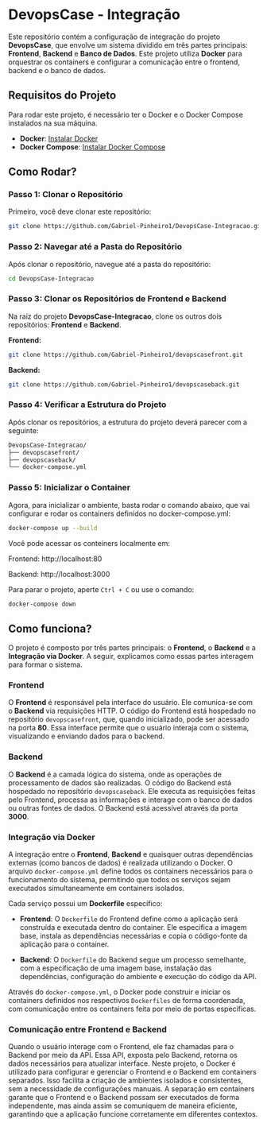# DevopsCase - Integração

Este repositório contém a configuração de integração do projeto **DevopsCase**, que envolve um sistema dividido em três partes principais: **Frontend**, **Backend** e **Banco de Dados**. Este projeto utiliza **Docker** para orquestrar os containers e configurar a comunicação entre o frontend, backend e o banco de dados.

## Requisitos do Projeto

Para rodar este projeto, é necessário ter o Docker e o Docker Compose instalados na sua máquina. 

- **Docker**: [Instalar Docker](https://docs.docker.com/get-docker/)
- **Docker Compose**: [Instalar Docker Compose](https://docs.docker.com/compose/install/)

## Como Rodar?

### Passo 1: Clonar o Repositório

Primeiro, você deve clonar este repositório:

```bash
git clone https://github.com/Gabriel-Pinheiro1/DevopsCase-Integracao.git
```
### Passo 2: Navegar até a Pasta do Repositório
Após clonar o repositório, navegue até a pasta do repositório:

```bash
cd DevopsCase-Integracao
```
### Passo 3: Clonar os Repositórios de Frontend e Backend
Na raiz do projeto **DevopsCase-Integracao**, clone os outros dois repositórios: **Frontend** e **Backend**.

**Frontend:**
```bash
git clone https://github.com/Gabriel-Pinheiro1/devopscasefront.git
```
**Backend:**
```bash
git clone https://github.com/Gabriel-Pinheiro1/devopscaseback.git
```

### Passo 4: Verificar a Estrutura do Projeto
Após clonar os repositórios, a estrutura do projeto deverá parecer com a seguinte:

```bash
DevopsCase-Integracao/
├── devopscasefront/
├── devopscaseback/
└── docker-compose.yml
```

### Passo 5: Inicializar o Container
Agora, para inicializar o ambiente, basta rodar o comando abaixo, que vai configurar e rodar os containers definidos no docker-compose.yml:

```bash
docker-compose up --build
```
Você pode acessar os conteiners localmente em:

Frontend: http://localhost:80


Backend: http://localhost:3000


Para parar o projeto, aperte `Ctrl + C` ou use o comando:

```bash
docker-compose down
```

## Como funciona?

O projeto é composto por três partes principais: o **Frontend**, o **Backend** e a **Integração via Docker**. A seguir, explicamos como essas partes interagem para formar o sistema.

### Frontend

O **Frontend** é responsável pela interface do usuário. Ele comunica-se com o **Backend** via requisições HTTP. O código do Frontend está hospedado no repositório `devopscasefront`, que, quando inicializado, pode ser acessado na porta **80**. Essa interface permite que o usuário interaja com o sistema, visualizando e enviando dados para o backend.

### Backend

O **Backend** é a camada lógica do sistema, onde as operações de processamento de dados são realizadas. O código do Backend está hospedado no repositório `devopscaseback`. Ele executa as requisições feitas pelo Frontend, processa as informações e interage com o banco de dados ou outras fontes de dados. O Backend está acessível através da porta **3000**.

### Integração via Docker

A integração entre o **Frontend**, **Backend** e quaisquer outras dependências externas (como bancos de dados) é realizada utilizando o Docker. O arquivo `docker-compose.yml` define todos os containers necessários para o funcionamento do sistema, permitindo que todos os serviços sejam executados simultaneamente em containers isolados.

Cada serviço possui um **Dockerfile** específico:

- **Frontend**: O `Dockerfile` do Frontend define como a aplicação será construída e executada dentro do container. Ele especifica a imagem base, instala as dependências necessárias e copia o código-fonte da aplicação para o container.

- **Backend**: O `Dockerfile` do Backend segue um processo semelhante, com a especificação de uma imagem base, instalação das dependências, configuração do ambiente e execução do código da API.

Através do `docker-compose.yml`, o Docker pode construir e iniciar os containers definidos nos respectivos `Dockerfiles` de forma coordenada, com comunicação entre os containers feita por meio de portas específicas.

### Comunicação entre Frontend e Backend

Quando o usuário interage com o Frontend, ele faz chamadas para o Backend por meio da API. Essa API, exposta pelo Backend, retorna os dados necessários para atualizar interface. Neste projeto, o Docker é utilizado para configurar e gerenciar o Frontend e o Backend em containers separados. Isso facilita a criação de ambientes isolados e consistentes, sem a necessidade de configurações manuais. A separação em containers garante que o Frontend e o Backend possam ser executados de forma independente, mas ainda assim se comuniquem de maneira eficiente, garantindo que a aplicação funcione corretamente em diferentes contextos.






